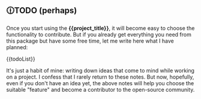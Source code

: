 ## 🕧TODO (perhaps)

Once you start using the **{{project_title}}**, it will become easy to choose the functionality to contribute. But if you already get everything you need from this package but have some free time, let me write here what I have planned:

{{todoList}}

It's just a habit of mine: writing down ideas that come to mind while working on a project. I confess that I rarely return to these notes. But now, hopefully, even if you don't have an idea yet, the above notes will help you choose the suitable "feature" and become a contributor to the open-source community.
